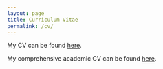 ```yaml
---
layout: page
title: Curriculum Vitae
permalink: /cv/
---
```


My CV can be found [here](cv/alex-shires-cv.pdf).

My comprehensive academic CV can be found [here](cv/alex-shires-cv-physics.pdf).

